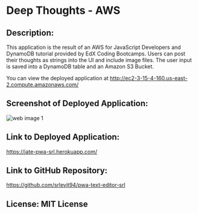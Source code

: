 # Deep Thoughts - AWS

## Description:
This application is the result of an AWS for JavaScript Developers and DynamoDB tutorial provided by EdX Coding Bootcamps. Users can post their thoughts as strings into the UI and include image files. The user input is saved into a DynamoDB table and an Amazon S3 Bucket.

You can view the deployed application at http://ec2-3-15-4-160.us-east-2.compute.amazonaws.com/ 


## Screenshot of Deployed Application:
![web image 1](https://i.imgur.com/L3OSnkd.png)


## Link to Deployed Application:
https://jate-pwa-srl.herokuapp.com/

## Link to GitHub Repository:
https://github.com/srlevit94/pwa-text-editor-srl

## License: MIT License
